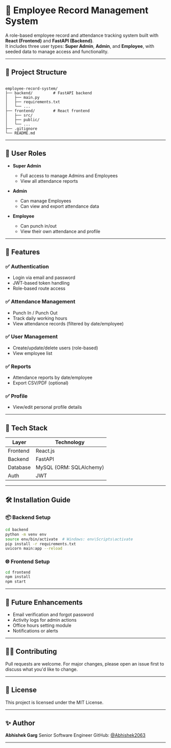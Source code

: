 
# 🧾 Employee Record Management System

A role-based employee record and attendance tracking system built with **React (Frontend)** and **FastAPI (Backend)**.  
It includes three user types: **Super Admin**, **Admin**, and **Employee**, with seeded data to manage access and functionality.

---

## 📁 Project Structure

```

employee-record-system/
├── backend/         # FastAPI backend
│   ├── main.py
│   ├── requirements.txt
│   └── ...
├── frontend/        # React frontend
│   ├── src/
│   ├── public/
│   └── ...
├── .gitignore
└── README.md

````

---

## 👥 User Roles

- **Super Admin**  
  - Full access to manage Admins and Employees  
  - View all attendance reports

- **Admin**  
  - Can manage Employees  
  - Can view and export attendance data

- **Employee**  
  - Can punch in/out  
  - View their own attendance and profile

---

## 🧩 Features

### ✅ Authentication
- Login via email and password
- JWT-based token handling
- Role-based route access

### ✅ Attendance Management
- Punch In / Punch Out
- Track daily working hours
- View attendance records (filtered by date/employee)

### ✅ User Management
- Create/update/delete users (role-based)
- View employee list

### ✅ Reports
- Attendance reports by date/employee
- Export CSV/PDF (optional)

### ✅ Profile
- View/edit personal profile details

---

## 🚀 Tech Stack

| Layer        | Technology      |
|--------------|-----------------|
| Frontend     | React.js        |
| Backend      | FastAPI         |
| Database     | MySQL (ORM: SQLAlchemy) |
| Auth         | JWT             |

---

## 🛠️ Installation Guide

### 📦 Backend Setup

```bash
cd backend
python -m venv env
source env/bin/activate  # Windows: env\Scripts\activate
pip install -r requirements.txt
uvicorn main:app --reload
````

### 🌐 Frontend Setup

```bash
cd frontend
npm install
npm start
```

---

## 📌 Future Enhancements

* Email verification and forgot password
* Activity logs for admin actions
* Office hours setting module
* Notifications or alerts

---

## 👨‍💻 Contributing

Pull requests are welcome. For major changes, please open an issue first to discuss what you'd like to change.

---

## 📝 License

This project is licensed under the MIT License.

---

## ✨ Author

**Abhishek Garg**
Senior Software Engineer
GitHub: [@Abhishek2063](https://github.com/Abhishek2063)

---

